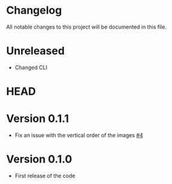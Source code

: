 # Changelog
All notable changes to this project will be documented in this file.


# Unreleased


- Changed CLI

# HEAD

# Version 0.1.1

-   Fix an issue with the vertical order of the images [#4](https://github.com/ottyanna/traynim/pull/4)

# Version 0.1.0

-   First release of the code